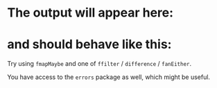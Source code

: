 The output will appear here:
=====
and should behave like this:
=====
Try using `fmapMaybe` and one of `ffilter` / `difference` / `fanEither`.

You have access to the `errors` package as well, which might be useful.
